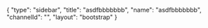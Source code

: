 {
    "type": "sidebar",
    "title": "asdfbbbbbbb",
    "name": "asdfbbbbbbb",
    "channelId": "",
    "layout": "bootstrap"
}